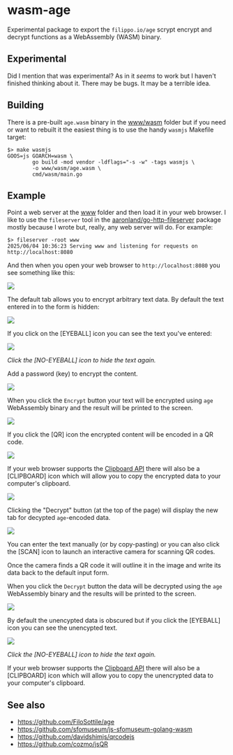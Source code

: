 # wasm-age

Experimental package to export the `filippo.io/age` scrypt encrypt and decrypt functions as a WebAssembly (WASM) binary.

## Experimental

Did I mention that was experimental? As in it _seems_ to work but I haven't finished thinking about it. There may be bugs. It may be a terrible idea.

## Building

There is a pre-built `age.wasm` binary in the [www/wasm](www/wasm) folder but if you need or want to rebuilt it the easiest thing is to use the handy `wasmjs` Makefile target:

```
$> make wasmjs
GOOS=js GOARCH=wasm \
		go build -mod vendor -ldflags="-s -w" -tags wasmjs \
		-o www/wasm/age.wasm \
		cmd/wasm/main.go
```		

## Example

Point a web server at the [www](www) folder and then load it in your web browser. I like to use the `fileserver` tool in the [aaronland/go-http-fileserver]() package mostly because I wrote but, really, any web server will do. For example:

```
$> fileserver -root www
2025/06/04 10:36:23 Serving www and listening for requests on http://localhost:8080
```

And then when you open your web browser to `http://localhost:8080` you see something like this:

![](docs/images/wasm-age-launch.png)

The default tab allows you to encrypt arbitrary text data. By default the text entered in to the form is hidden:

![](docs/images/wasm-age-encrypt-hidden.png)

If you click on the [EYEBALL] icon you can see the text you've entered:

![](docs/images/wasm-age-encrypt-plaintext.png)

_Click the [NO-EYEBALL] icon to hide the text again._

Add a password (key) to encrypt the content.

![](docs/images/wasm-age-encrypt-key.png)

When you click the `Encrypt` button your text will be encrypted using `age` WebAssembly binary and the result will be printed to the screen.

![](docs/images/wasm-age-encrypted.png)

If you click the [QR] icon the encrypted content will be encoded in a QR code.

![](docs/images/wasm-age-encrypted-qr.png)

If your web browser supports the [Clipboard API](https://developer.mozilla.org/en-US/docs/Web/API/Clipboard) there will also be a [CLIPBOARD] icon which will allow you to copy the encrypted data to your computer's clipboard.

![](docs/images/wasm-age-decrypt.png)

Clicking the "Decrypt" button (at the top of the page) will display the new tab for decypted `age`-encoded data.

![](docs/images/wasm-age-decrypt-qr.png)

You can enter the text manually (or by copy-pasting) or you can also click the [SCAN] icon to launch an interactive camera for scanning QR codes.

Once the camera finds a QR code it will outline it in the image and write its data back to the default input form.

When you click the `Decrypt` button the data will be decrypted using the `age` WebAssembly binary and the results will be printed to the screen.

![](docs/images/wasm-age-decrypted.png)

By default the unencypted data is obscured but if you click the [EYEBALL] icon you can see the unencypted text.

![](docs/images/wasm-age-decrypted-plaintext.png)

_Click the [NO-EYEBALL] icon to hide the text again._

If your web browser supports the [Clipboard API](https://developer.mozilla.org/en-US/docs/Web/API/Clipboard) there will also be a [CLIPBOARD] icon which will allow you to copy the unencrypted data to your computer's clipboard.

## See also

* https://github.com/FiloSottile/age
* https://github.com/sfomuseum/js-sfomuseum-golang-wasm
* https://github.com/davidshimjs/qrcodejs
* https://github.com/cozmo/jsQR